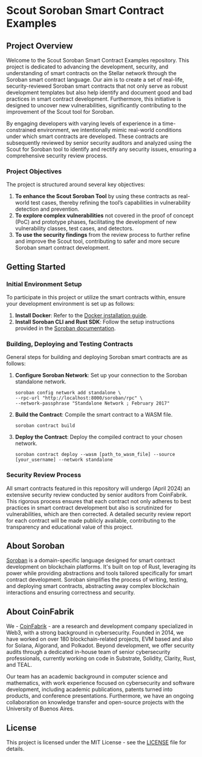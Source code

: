 # Scout Soroban Smart Contract Examples

## Project Overview

Welcome to the Scout Soroban Smart Contract Examples repository. This project is dedicated to advancing the development, security, and understanding of smart contracts on the Stellar network through the Soroban smart contract language. Our aim is to create a set of real-life, security-reviewed Soroban smart contracts that not only serve as robust development templates but also help identify and document good and bad practices in smart contract development. Furthermore, this initiative is designed to uncover new vulnerabilities, significantly contributing to the improvement of the Scout tool for Soroban.

By engaging developers with varying levels of experience in a time-constrained environment, we intentionally mimic real-world conditions under which smart contracts are developed. These contracts are subsequently reviewed by senior security auditors and analyzed using the Scout for Soroban tool to identify and rectify any security issues, ensuring a comprehensive security review process.

### Project Objectives

The project is structured around several key objectives:

1. **To enhance the Scout Soroban Tool** by using these contracts as real-world test cases, thereby refining the tool’s capabilities in vulnerability detection and prevention.
2. **To explore complex vulnerabilities** not covered in the proof of concept (PoC) and prototype phases, facilitating the development of new vulnerability classes, test cases, and detectors.
3. **To use the security findings** from the review process to further refine and improve the Scout tool, contributing to safer and more secure Soroban smart contract development.

## Getting Started

### Initial Environment Setup

To participate in this project or utilize the smart contracts within, ensure your development environment is set up as follows:

1. **Install Docker**: Refer to the [Docker installation guide](https://docs.docker.com/get-docker/).
2. **Install Soroban CLI and Rust SDK**: Follow the setup instructions provided in the [Soroban documentation](https://soroban.stellar.org/docs/getting-started/setup).

### Building, Deploying and Testing Contracts

General steps for building and deploying Soroban smart contracts are as follows:

1. **Configure Soroban Network**: Set up your connection to the Soroban standalone network.

	```console
	soroban config network add standalone \
   	--rpc-url "http://localhost:8000/soroban/rpc" \
   	--network-passphrase "Standalone Network ; February 2017"
	```

2. **Build the Contract**: Compile the smart contract to a WASM file.

	```console
	soroban contract build
	```

3. **Deploy the Contract**: Deploy the compiled contract to your chosen network.

	```console
	soroban contract deploy --wasm [path_to_wasm_file] --source [your_username] --network standalone
	```

### Security Review Process

All smart contracts featured in this repository will undergo (April 2024) an extensive security review conducted by senior auditors from CoinFabrik. This rigorous process ensures that each contract not only adheres to best practices in smart contract development but also is scrutinized for vulnerabilities, which are then corrected. A detailed security review report for each contract will be made publicly available, contributing to the transparency and educational value of this project.

## About Soroban

[Soroban](https://soroban-lang.github.io/) is a domain-specific language designed for smart contract development on blockchain platforms. It's built on top of Rust, leveraging its power while providing abstractions and tools tailored specifically for smart contract development. Soroban simplifies the process of writing, testing, and deploying smart contracts, abstracting away complex blockchain interactions and ensuring correctness and security.

## About CoinFabrik

We - [CoinFabrik](https://www.coinfabrik.com/) - are a research and development company specialized in Web3, with a strong background in cybersecurity. Founded in 2014, we have worked on over 180 blockchain-related projects, EVM based and also for Solana, Algorand, and Polkadot. Beyond development, we offer security audits through a dedicated in-house team of senior cybersecurity professionals, currently working on code in Substrate, Solidity, Clarity, Rust, and TEAL.

Our team has an academic background in computer science and mathematics, with work experience focused on cybersecurity and software development, including academic publications, patents turned into products, and conference presentations. Furthermore, we have an ongoing collaboration on knowledge transfer and open-source projects with the University of Buenos Aires.




## License

This project is licensed under the MIT License - see the [LICENSE](LICENSE) file for details.



